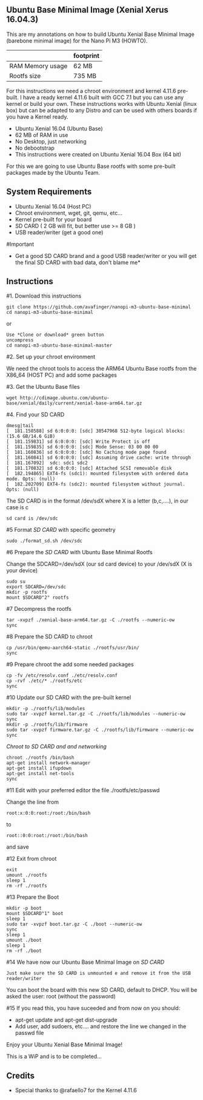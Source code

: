 Ubuntu Base Minimal Image (Xenial Xerus 16.04.3)
------------------------------------------------

This are my annotations on how to build Ubuntu Xenial Base Minimal Image (barebone minimal image) for the Nano Pi M3 (HOWTO).

|                      |footprint |
|----------------------|----------|
|RAM Memory usage      |  62 MB   |
|Rootfs size           | 735 MB   |


For this instructions we need a chroot environment and kernel 4.11.6 pre-built.
I have a ready kernel 4.11.6 built with GCC 7.1 but you can use any kernel or build your own.
These instructions works with Ubuntu Xenial (linux box) but can be adapted to any Distro and can be used with others boards if you have a Kernel ready.

* Ubuntu Xenial 16.04 (Ubuntu Base)
* 62 MB of RAM in use
* No Desktop, just networking
* No debootstrap
* This instructions were created on Ubuntu Xenial 16.04 Box (64 bit)

For this we are going to use Ubuntu Base rootfs with some pre-built packages made by the Ubuntu Team.

System Requirements
-------------------

* Ubuntu Xenial 16.04 (Host PC)
* Chroot environment, wget, git, qemu, etc...
* Kernel pre-built for your board
* SD CARD ( 2 GB will fit, but better use >= 8 GB )
* USB reader/writer (get a good one)

#Important

* Get a good SD CARD brand and a good USB reader/writer or you will get the final SD CARD with bad data, don't blame me*


Instructions
------------

#1. Download this instructions

	git clone https://github.com/avafinger/nanopi-m3-ubuntu-base-minimal
	cd nanopi-m3-ubuntu-base-minimal

or

	Use *Clone or download* green button
	uncompress
	cd nanopi-m3-ubuntu-base-minimal-master


#2. Set up your chroot environment

We need the chroot tools to access the ARM64 Ubuntu Base rootfs from the X86_64 (HOST PC) and add some packages


#3. Get the Ubuntu Base files

	wget http://cdimage.ubuntu.com/ubuntu-base/xenial/daily/current/xenial-base-arm64.tar.gz
 

#4. Find your SD CARD

	dmesg|tail
	[  181.158588] sd 6:0:0:0: [sdc] 30547968 512-byte logical blocks: (15.6 GB/14.6 GiB)
	[  181.159831] sd 6:0:0:0: [sdc] Write Protect is off
	[  181.159835] sd 6:0:0:0: [sdc] Mode Sense: 03 00 00 00
	[  181.160836] sd 6:0:0:0: [sdc] No Caching mode page found
	[  181.160841] sd 6:0:0:0: [sdc] Assuming drive cache: write through
	[  181.167092]  sdc: sdc1 sdc2
	[  181.170832] sd 6:0:0:0: [sdc] Attached SCSI removable disk
	[  182.194865] EXT4-fs (sdc1): mounted filesystem with ordered data mode. Opts: (null)
	[  182.202709] EXT4-fs (sdc2): mounted filesystem without journal. Opts: (null)
	

The SD CARD is in the format /dev/sdX where X is a letter (b,c,....), in our case is c

	sd card is /dev/sdc


#5 Format *SD CARD* with specific geometry

	sudo ./format_sd.sh /dev/sdc


#6 Prepare the *SD CARD* with Ubuntu Base Minimal Rootfs

Change the SDCARD=/dev/sdX (our sd card device) to your /dev/sdX (X is your device)

	sudo su
	export SDCARD=/dev/sdc
	mkdir -p rootfs
	mount $SDCARD"2" rootfs


#7 Decompress the rootfs

	tar -xvpzf ./xenial-base-arm64.tar.gz -C ./rootfs --numeric-ow
	sync


#8 Prepare the SD CARD to chroot

	cp /usr/bin/qemu-aarch64-static ./rootfs/usr/bin/
	sync


#9 Prepare chroot the add some needed packages

	cp -fv /etc/resolv.conf ./etc/resolv.conf
	cp -rvf ./etc/* ./rootfs/etc
	sync


#10 Update our SD CARD with the pre-built kernel

	mkdir -p ./rootfs/lib/modules
	sudo tar -xvpzf kernel.tar.gz -C ./rootfs/lib/modules --numeric-ow
	sync
	mkdir -p ./rootfs/lib/firmware
	sudo tar -xvpzf firmware.tar.gz -C ./rootfs/lib/firmware --numeric-ow
	sync


*Chroot to SD CARD and and networking*

	chroot ./rootfs /bin/bash
	apt-get install network-manager
	apt-get install ifupdown
	apt-get install net-tools
	sync

#11 Edit with your preferred editor the file ./rootfs/etc/passwd

Change the line from

	root:x:0:0:root:/root:/bin/bash

to

	root::0:0:root:/root:/bin/bash

and save


#12 Exit from chroot

	exit
	umount ./rootfs
	sleep 1
	rm -rf ./rootfs


#13 Prepare the Boot

	mkdir -p boot
	mount $SDCARD"1" boot
	sleep 1
	sudo tar -xvpzf boot.tar.gz -C ./boot --numeric-ow
	sync
	sleep 1
	umount ./boot
	sleep 1
	rm -rf ./boot

#14 We have now our Ubuntu Base Minimal Image on *SD CARD*

	Just make sure the SD CARD is unmounted e and remove it from the USB reader/writer

You can boot the board with this new SD CARD, default to DHCP.
You will be asked the user: root (without the password)
	

#15 If you read this, you have suceeded and from now on you should:

* apt-get update and apt-get dist-upgrade
* Add user, add sudoers, etc.... and restore the line we changed in the passwd file


Enjoy your Ubuntu Xenial Base Minimal Image!

This is a WiP and is to be completed...


Credits
-------
* Special thanks to @rafaello7 for the Kernel 4.11.6
